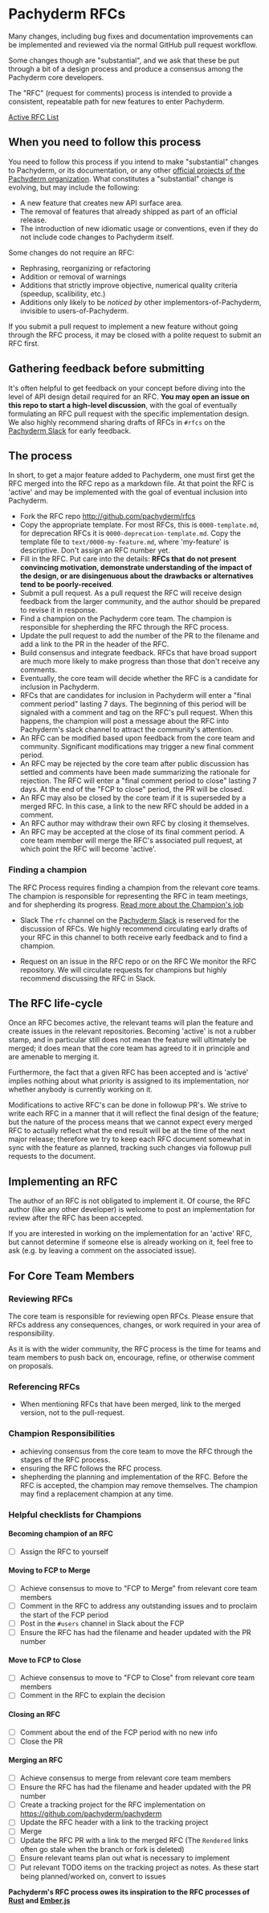 # Pachyderm RFCs

Many changes, including bug fixes and documentation improvements can be
implemented and reviewed via the normal GitHub pull request workflow.

Some changes though are "substantial", and we ask that these be put
through a bit of a design process and produce a consensus among the Pachyderm
core developers.

The "RFC" (request for comments) process is intended to provide a
consistent, repeatable path for new features to enter Pachyderm.

[Active RFC List](https://github.com/pachyderm/rfcs/pulls)

## When you need to follow this process

You need to follow this process if you intend to make "substantial"
changes to Pachyderm, or its documentation, or any other
[official projects of the Pachyderm organization](https://https://github.com/pachyderm).
What constitutes a "substantial" change is evolving,
but may include the following:

   - A new feature that creates new API surface area.
   - The removal of features that already shipped as part of an official release.
   - The introduction of new idiomatic usage or conventions, even if they
     do not include code changes to Pachyderm itself.

Some changes do not require an RFC:

   - Rephrasing, reorganizing or refactoring
   - Addition or removal of warnings
   - Additions that strictly improve objective, numerical quality
criteria (speedup, scalibility, etc.)
   - Additions only likely to be _noticed by_ other implementors-of-Pachyderm,
invisible to users-of-Pachyderm.

If you submit a pull request to implement a new feature without going
through the RFC process, it may be closed with a polite request to
submit an RFC first.

## Gathering feedback before submitting

It's often helpful to get feedback on your concept before diving into the
level of API design detail required for an RFC. **You may open an
issue on this repo to start a high-level discussion**, with the goal of
eventually formulating an RFC pull request with the specific implementation
 design. We also highly recommend sharing drafts of RFCs in `#rfcs` on 
the [Pachyderm Slack](http://slack.pachyderm.io) for early feedback.

## The process

In short, to get a major feature added to Pachyderm, one must first get the
RFC merged into the RFC repo as a markdown file. At that point the RFC
is 'active' and may be implemented with the goal of eventual inclusion
into Pachyderm.

* Fork the RFC repo http://github.com/pachyderm/rfcs
* Copy the appropriate template. For most RFCs, this is `0000-template.md`, 
for deprecation RFCs it is `0000-deprecation-template.md`.
Copy the template file to `text/0000-my-feature.md`, where
'my-feature' is descriptive. Don't assign an RFC number yet.
* Fill in the RFC. Put care into the details: **RFCs that do not
present convincing motivation, demonstrate understanding of the
impact of the design, or are disingenuous about the drawbacks or
alternatives tend to be poorly-received**.
* Submit a pull request. As a pull request the RFC will receive design
feedback from the larger community, and the author should be prepared
to revise it in response.
* Find a champion on the Pachyderm core team. The champion is responsible for 
shepherding the RFC through the RFC process.
* Update the pull request to add the number of the PR to the filename and 
add a link to the PR in the header of the RFC.
* Build consensus and integrate feedback. RFCs that have broad support
are much more likely to make progress than those that don't receive any
comments.
* Eventually, the core team will decide whether the RFC is a candidate
for inclusion in Pachyderm.
* RFCs that are candidates for inclusion in Pachyderm will enter a "final comment
period" lasting 7 days. The beginning of this period will be signaled with a
comment and tag on the RFC's pull request. When this happens, the champion will
post a message about the RFC into Pachyderm's slack channel to attract the
community's attention.
* An RFC can be modified based upon feedback from the core team and community.
Significant modifications may trigger a new final comment period.
* An RFC may be rejected by the core team after public discussion has settled
and comments have been made summarizing the rationale for rejection. The RFC 
will enter a "final comment period to close" lasting 7 days. At the end of the 
"FCP to close" period, the PR will be closed.
* An RFC may also be closed by the core team if it is superseded by a merged
RFC. In this case, a link to the new RFC should be added in a comment.
* An RFC author may withdraw their own RFC by closing it themselves.
* An RFC may be accepted at the close of its final comment period. A core team
member will merge the RFC's associated pull request, at which point the RFC will
become 'active'.

 
### Finding a champion

The RFC Process requires finding a champion from the relevant core teams. The 
champion is responsible for representing the RFC in team meetings, and for 
shepherding its progress. [Read more about the Champion's job](#champion-responsibilities)
 
- Slack
The `rfc` channel on the [Pachyderm Slack](https://slack.pachyderm.io) is 
reserved for the discussion of RFCs.
We highly recommend circulating early drafts of your RFC in this channel to both 
receive early feedback and to find a champion.  

- Request on an issue in the RFC repo or on the RFC
We monitor the RFC repository. We will circulate requests for champions but highly 
recommend discussing the RFC in Slack.  

## The RFC life-cycle

Once an RFC becomes active, the relevant teams will plan the feature and create 
issues in the relevant repositories.
Becoming 'active' is not a rubber stamp, and in particular still does not mean 
the feature will ultimately be merged; it does mean that the core team has agreed 
to it in principle and are amenable to merging it.

Furthermore, the fact that a given RFC has been accepted and is
'active' implies nothing about what priority is assigned to its
implementation, nor whether anybody is currently working on it.

Modifications to active RFC's can be done in followup PR's. We strive
to write each RFC in a manner that it will reflect the final design of
the feature; but the nature of the process means that we cannot expect
every merged RFC to actually reflect what the end result will be at
the time of the next major release; therefore we try to keep each RFC
document somewhat in sync with the feature as planned,
tracking such changes via followup pull requests to the document.

## Implementing an RFC

The author of an RFC is not obligated to implement it. Of course, the
RFC author (like any other developer) is welcome to post an
implementation for review after the RFC has been accepted.

If you are interested in working on the implementation for an 'active'
RFC, but cannot determine if someone else is already working on it,
feel free to ask (e.g. by leaving a comment on the associated issue).

## For Core Team Members

### Reviewing RFCs

The core team is responsible for reviewing open RFCs. Please ensure that
RFCs address any consequences, changes, or work required in your area
of responsibility.

As it is with the wider community, the RFC process is the time for 
teams and team members to push back on, encourage, refine, or otherwise comment 
on proposals.

### Referencing RFCs

- When mentioning RFCs that have been merged, link to the merged version, 
not to the pull-request.

### Champion Responsibilities

* achieving consensus from the core team to move the RFC through the stages of 
the RFC process.
* ensuring the RFC follows the RFC process.
* shepherding the planning and implementation of the RFC. Before the RFC is 
accepted, the champion may remove themselves. The champion may find a replacement 
champion at any time.

### Helpful checklists for Champions

#### Becoming champion of an RFC
- [ ] Assign the RFC to yourself

#### Moving to FCP to Merge
- [ ] Achieve consensus to move to "FCP to Merge" from relevant core team members
- [ ] Comment in the RFC to address any outstanding issues and to proclaim the 
start of the FCP period
- [ ] Post in the `#users` channel in Slack about the FCP 
- [ ] Ensure the RFC has had the filename and header updated with the PR number 

#### Move to FCP to Close
- [ ] Achieve consensus to move to "FCP to Close" from relevant core team members
- [ ] Comment in the RFC to explain the decision

#### Closing an RFC
- [ ] Comment about the end of the FCP period with no new info
- [ ] Close the PR

#### Merging an RFC
- [ ] Achieve consensus to merge from relevant core team members
- [ ] Ensure the RFC has had the filename and header updated with the PR number 
- [ ] Create a tracking project for the RFC implementation on https://github.com/pachyderm/pachyderm
- [ ] Update the RFC header with a link to the tracking project
- [ ] Merge
- [ ] Update the RFC PR with a link to the merged RFC (The `Rendered` links often
go stale when the branch or fork is deleted)
- [ ] Ensure relevant teams plan out what is necessary to implement
- [ ] Put relevant TODO items on the tracking project as notes. As these start being planned/worked on, convert to issues

**Pachyderm's RFC process owes its inspiration to the RFC processes of
[Rust](https://github.com/rust-lang/rfcs) and
[Ember.js](https://raw.githubusercontent.com/emberjs/rfcs/)**

